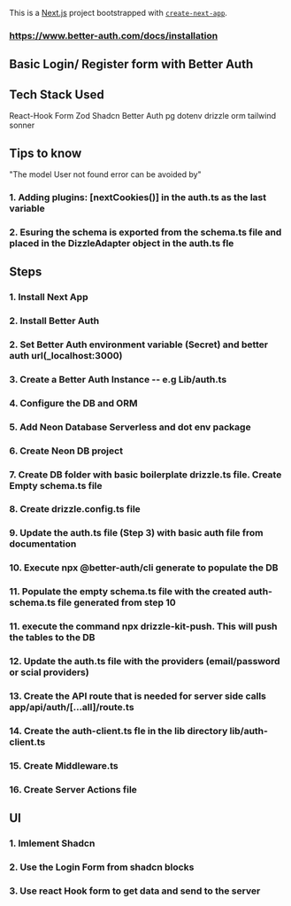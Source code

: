 This is a [Next.js](https://nextjs.org) project bootstrapped with [`create-next-app`](https://nextjs.org/docs/app/api-reference/cli/create-next-app).

### <https://www.better-auth.com/docs/installation>

## Basic Login/ Register form with Better Auth

## Tech Stack Used

React-Hook Form
Zod
Shadcn
Better Auth
pg
dotenv
drizzle orm
tailwind
sonner

## Tips to know

"The model User not found error can be avoided by"

### 1. Adding  plugins: [nextCookies()] in the auth.ts as the last variable

### 2. Esuring the schema is exported from the schema.ts file and placed in the DizzleAdapter object in the auth.ts fle

## Steps

### 1. Install Next App

### 2. Install Better Auth

### 2. Set Better Auth environment variable (Secret) and better auth url(_localhost:3000)

### 3. Create a Better Auth Instance -- e.g Lib/auth.ts

### 4. Configure the DB and ORM

### 5.  Add Neon Database Serverless and dot env package

### 6.  Create Neon DB project

### 7.  Create DB folder with basic boilerplate drizzle.ts file. Create Empty schema.ts file

### 8. Create drizzle.config.ts file

### 9. Update the auth.ts file (Step 3) with basic auth file from documentation

### 10. Execute npx @better-auth/cli generate to populate the DB

### 11. Populate the empty schema.ts file with the created auth-schema.ts file generated from step 10

### 11. execute the command npx drizzle-kit-push. This will push the tables to the DB

### 12. Update the auth.ts file with the providers (email/password or scial providers)

### 13. Create the API route that is needed for server side calls app/api/auth/[...all]/route.ts

### 14. Create the auth-client.ts fle in the lib directory lib/auth-client.ts

### 15. Create Middleware.ts

### 16. Create Server Actions file

## UI

### 1. Imlement Shadcn

### 2. Use the Login Form from shadcn blocks

### 3. Use react Hook form to get data and send to the server
